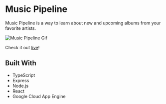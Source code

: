 # Music Pipeline

Music Pipeline is a way to learn about new and upcoming albums from your
favorite artists.

![Music Pipeline Gif](https://s6.gifyu.com/images/musicpipeline.gif)

Check it out [live](https://musicpipeline.app)!

## Built With

- TypeScript
- Express
- Node.js
- React
- Google Cloud App Engine
